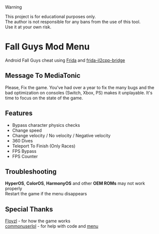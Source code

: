 > [!WARNING]  
> This project is for educational purposes only.  
> The author is not responsible for any bans from the use of this tool.  
> Use it at your own risk.

# Fall Guys Mod Menu
Android Fall Guys cheat using [Frida](https://frida.re/) and [frida-il2cpp-bridge](https://github.com/vfsfitvnm/frida-il2cpp-bridge)

## Message To MediaTonic 
Please, Fix the game. You've had over a year to fix the many bugs and the bad optimization on consoles (Switch, Xbox, PS) makes it unplayable. It's time to focus on the state of the game.

## Features  
- Bypass character physics checks
- Change speed 
- Change velocity / No velocity / Negative velocity 
- 360 Dives 
- Teleport To Finish (Only Races)
- FPS Bypass 
- FPS Counter

## Troubleshooting 
**HyperOS**, **ColorOS**, **HarmonyOS** and other **OEM ROMs** may not work properly <br>
Restart the game if the menu disappears

## Special Thanks
[FloyzI](https://github.com/FloyzI) - for how the game works <br>
[commonuserlol](https://github.com/commonuserlol) - for help with code and [menu](https://github.com/commonuserlol/frida-java-menu)
